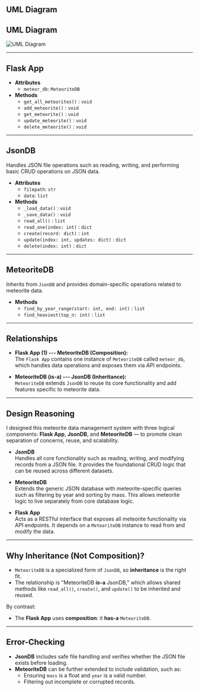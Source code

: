 

## UML Diagram  
## UML Diagram  
![UML Diagram](https://thumbs2.imgbox.com/3b/34/ElOpsgxk_t.jpg)

---

## Flask App
- **Attributes**
  - `meteor_db`: `MeteoriteDB`
- **Methods**
  - `get_all_meteorites()` : `void`  
  - `add_meteorite()` : `void`  
  - `get_meteorite()` : `void`  
  - `update_meteorite()` : `void`  
  - `delete_meteorite()` : `void`  

---

## JsonDB
Handles JSON file operations such as reading, writing, and performing basic CRUD operations on JSON data.

- **Attributes**
  - `filepath`: `str`  
  - `data`: `list`
- **Methods**
  - `_load_data()` : `void`  
  - `_save_data()` : `void`  
  - `read_all()` : `list`  
  - `read_one(index: int)` : `dict`  
  - `create(record: dict)` : `int`  
  - `update(index: int, updates: dict)` : `dict`  
  - `delete(index: int)` : `dict`  

---

## MeteoriteDB
Inherits from `JsonDB` and provides domain-specific operations related to meteorite data.

- **Methods**
  - `find_by_year_range(start: int, end: int)` : `list`  
  - `find_heaviest(top_n: int)` : `list`  

---

## Relationships

- **Flask App (1) --- MeteoriteDB (Composition):**  
  The `Flask App` contains one instance of `MeteoriteDB` called `meteor_db`, which handles data operations and exposes them via API endpoints.

- **MeteoriteDB (is-a) --- JsonDB (Inheritance):**  
  `MeteoriteDB` extends `JsonDB` to reuse its core functionality and add features specific to meteorite data.

---

## Design Reasoning

I designed this meteorite data management system with three logical components: **Flask App**, **JsonDB**, and **MeteoriteDB** — to promote clean separation of concerns, reuse, and scalability.

- **JsonDB**  
  Handles all core functionality such as reading, writing, and modifying records from a JSON file. It provides the foundational CRUD logic that can be reused across different datasets.

- **MeteoriteDB**  
  Extends the generic JSON database with meteorite-specific queries such as filtering by year and sorting by mass. This allows meteorite logic to live separately from core database logic.

- **Flask App**  
  Acts as a RESTful interface that exposes all meteorite functionality via API endpoints. It depends on a `MeteoriteDB` instance to read from and modify the data.

---

## Why Inheritance (Not Composition)?

- `MeteoriteDB` is a specialized form of `JsonDB`, so **inheritance** is the right fit.  
- The relationship is "MeteoriteDB **is-a** JsonDB," which allows shared methods like `read_all()`, `create()`, and `update()` to be inherited and reused.

By contrast:
- The **Flask App** uses **composition**: it **has-a** `MeteoriteDB`.

---

## Error-Checking

- **JsonDB** includes safe file handling and verifies whether the JSON file exists before loading.
- **MeteoriteDB** can be further extended to include validation, such as:
  - Ensuring `mass` is a float and `year` is a valid number.
  - Filtering out incomplete or corrupted records.


